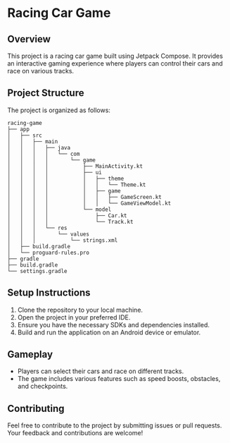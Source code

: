 # Racing Car Game

## Overview
This project is a racing car game built using Jetpack Compose. It provides an interactive gaming experience where players can control their cars and race on various tracks.

## Project Structure
The project is organized as follows:

```
racing-game
├── app
│   ├── src
│   │   ├── main
│   │   │   ├── java
│   │   │   │   └── com
│   │   │   │       └── game
│   │   │   │           ├── MainActivity.kt
│   │   │   │           ├── ui
│   │   │   │           │   ├── theme
│   │   │   │           │   │   └── Theme.kt
│   │   │   │           │   ├── game
│   │   │   │           │   │   ├── GameScreen.kt
│   │   │   │           │   │   └── GameViewModel.kt
│   │   │   │           └── model
│   │   │   │               ├── Car.kt
│   │   │   │               └── Track.kt
│   │   │   └── res
│   │   │       └── values
│   │   │           └── strings.xml
│   ├── build.gradle
│   └── proguard-rules.pro
├── gradle
├── build.gradle
└── settings.gradle
```

## Setup Instructions
1. Clone the repository to your local machine.
2. Open the project in your preferred IDE.
3. Ensure you have the necessary SDKs and dependencies installed.
4. Build and run the application on an Android device or emulator.

## Gameplay
- Players can select their cars and race on different tracks.
- The game includes various features such as speed boosts, obstacles, and checkpoints.

## Contributing
Feel free to contribute to the project by submitting issues or pull requests. Your feedback and contributions are welcome!